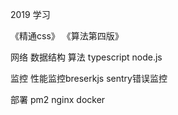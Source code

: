 2019 学习

《精通css》
《算法第四版》

网络
数据结构
算法
typescript
node.js

监控  性能监控breserkjs  sentry错误监控

部署 pm2  nginx docker